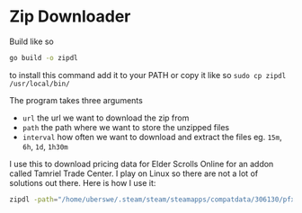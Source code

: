 # Zip Downloader

Build like so

```bash
go build -o zipdl
```

to install this command add it to your PATH or copy it like so `sudo cp zipdl /usr/local/bin/`

The program takes three arguments

 - `url` the url we want to download the zip from
 - `path` the path where we want to store the unzipped files
 - `interval` how often we want to download and extract the files eg. `15m`, `6h`, `1d`, `1h30m`

I use this to download pricing data for Elder Scrolls Online for an addon called Tamriel Trade Center. I play on Linux so there are not a lot of solutions out there. Here is how I use it:
```bash
zipdl -path="/home/uberswe/.steam/steam/steamapps/compatdata/306130/pfx/drive_c/users/steamuser/My Documents/Elder Scrolls Online/live/AddOns/TamrielTradeCentre" -interval="6h" -url="https://eu.tamrieltradecentre.com/download/PriceTable"
```